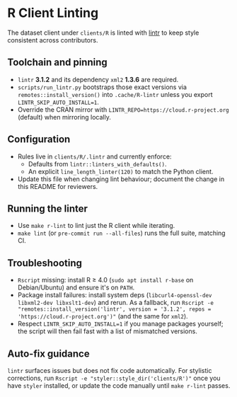# R Client Linting

The dataset client under `clients/R` is linted with [lintr](https://lintr.r-lib.org) to keep style consistent across contributors.

## Toolchain and pinning
- `lintr` **3.1.2** and its dependency `xml2` **1.3.6** are required.
- `scripts/run_lintr.py` bootstraps those exact versions via `remotes::install_version()` into `.cache/R-lintr` unless you export `LINTR_SKIP_AUTO_INSTALL=1`.
- Override the CRAN mirror with `LINTR_REPO=https://cloud.r-project.org` (default) when mirroring locally.

## Configuration
- Rules live in `clients/R/.lintr` and currently enforce:
  - Defaults from `lintr::linters_with_defaults()`.
  - An explicit `line_length_linter(120)` to match the Python client.
- Update this file when changing lint behaviour; document the change in this README for reviewers.

## Running the linter
- Use `make r-lint` to lint just the R client while iterating.
- `make lint` (or `pre-commit run --all-files`) runs the full suite, matching CI.

## Troubleshooting
- `Rscript` missing: install R ≥ 4.0 (`sudo apt install r-base` on Debian/Ubuntu) and ensure it's on `PATH`.
- Package install failures: install system deps (`libcurl4-openssl-dev libxml2-dev libxslt1-dev`) and rerun. As a fallback, run `Rscript -e "remotes::install_version('lintr', version = '3.1.2', repos = 'https://cloud.r-project.org')"` (and the same for `xml2`).
- Respect `LINTR_SKIP_AUTO_INSTALL=1` if you manage packages yourself; the script will then fail fast with a list of mismatched versions.

## Auto-fix guidance
`lintr` surfaces issues but does not fix code automatically. For stylistic corrections, run `Rscript -e "styler::style_dir('clients/R')"` once you have `styler` installed, or update the code manually until `make r-lint` passes.
